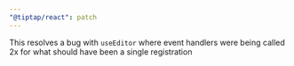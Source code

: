 ```yaml
---
"@tiptap/react": patch
---
```


This resolves a bug with `useEditor` where event handlers were being called 2x for what should have been a single registration
